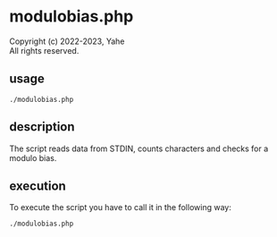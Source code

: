 # modulobias.php

Copyright (c) 2022-2023, Yahe  
All rights reserved.

## usage

```
./modulobias.php
```

## description

The script reads data from STDIN, counts characters and checks for a modulo bias.

## execution

To execute the script you have to call it in the following way:

```
./modulobias.php
```
